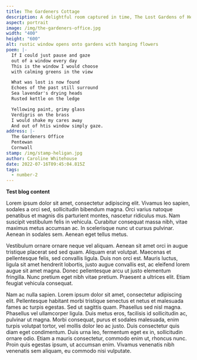 ```yaml
---
title: The Gardeners Cottage
description: A delightful room captured in time, The Lost Gardens of Heligan
aspect: portrait
image: /img/the-gardeners-office.jpg
width: "400"
height: "600"
alt: rustic window opens onto gardens with hanging flowers
poem: |-
  If I could just pause and gaze
  out of a window every day
  This is the window I would choose
  with calming greens in the view

  What was lost is now found
  Echoes of the past still surround
  Sea lavendar's drying heads
  Rusted kettle on the ledge

  Yellowing paint, grimy glass
  Verdigris on the brass
  I would shake my cares away
  And out of htis window simply gaze.
address: |-
  The Gardeners Office
  Pentewan
  Cornwall
stamp: /img/stamp-heligan.jpg
author: Caroline Whitehouse
date: 2022-07-16T09:45:04.815Z
tags:
  - number-2
---
```

**Test blog content**

Lorem ipsum dolor sit amet, consectetur adipiscing elit. Vivamus leo sapien, sodales a orci sed, sollicitudin bibendum magna. Orci varius natoque penatibus et magnis dis parturient montes, nascetur ridiculus mus. Nam suscipit vestibulum felis in vehicula. Curabitur consequat massa nibh, vitae maximus metus accumsan ac. In scelerisque nunc ut cursus pulvinar. Aenean in sodales sem. Aenean eget tellus metus.

Vestibulum ornare ornare neque vel aliquam. Aenean sit amet orci in augue tristique placerat sed sed quam. Aliquam erat volutpat. Maecenas et pellentesque felis, sed convallis ligula. Duis non orci est. Mauris luctus, ligula sit amet hendrerit lobortis, justo augue convallis est, ac eleifend lorem augue sit amet magna. Donec pellentesque arcu ut justo elementum fringilla. Nunc pretium eget nibh vitae pretium. Praesent a ultrices elit. Etiam feugiat vehicula consequat.

Nam ac nulla sapien. Lorem ipsum dolor sit amet, consectetur adipiscing elit. Pellentesque habitant morbi tristique senectus et netus et malesuada fames ac turpis egestas. Sed ut sagittis quam. Phasellus sed nisl magna. Phasellus vel ullamcorper ligula. Duis metus eros, facilisis id sollicitudin ac, pulvinar ut magna. Morbi consequat, purus et sodales malesuada, enim turpis volutpat tortor, vel mollis dolor leo ac justo. Duis consectetur quis diam eget condimentum. Duis urna leo, fermentum eget ex in, sollicitudin ornare odio. Etiam a mauris consectetur, commodo enim ut, rhoncus nunc. Proin quis egestas ipsum, ut accumsan enim. Vivamus venenatis nibh venenatis sem aliquam, eu commodo nisi vulputate.